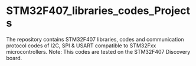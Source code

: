 # STM32F407_libraries_codes_Projects
The repository contains STM32F407 libraries, codes and communication protocol codes of I2C, SPI &amp; USART compatible to STM32Fxx microcontrollers. Note: This codes are tested on the STM32F407 Discovery board. 
